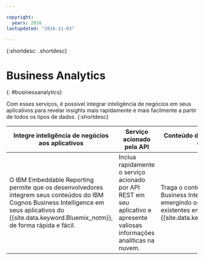 ```yaml
---

copyright:
  years: 2016
lastupdated: "2016-11-03"

---
```



{:shortdesc: .shortdesc}

# Business Analytics
{: #businessanalytics}

Com esses serviços, é possível integrar inteligência de negócios em seus aplicativos para revelar insights mais rapidamente e mais facilmente a partir de todos os tipos de dados.
{:shortdesc}


Integre inteligência de negócios aos aplicativos | Serviço acionado pela API | Conteúdo do Cognos BI baseado em nuvem
--- | --- | ---
O IBM Embeddable Reporting permite que os desenvolvedores integrem seus conteúdos do IBM Cognos Business Intelligence em seus aplicativos do {{site.data.keyword.Bluemix_notm}}, de forma rápida e fácil. | Inclua rapidamente o serviço acionado por API REST em seu aplicativo e apresente valiosas informações analíticas na nuvem. | Traga o conteúdo do Cognos Business Intelligence para a nuvem emergindo os recursos de BI existentes em um aplicativo do {{site.data.keyword.Bluemix_notm}}.
